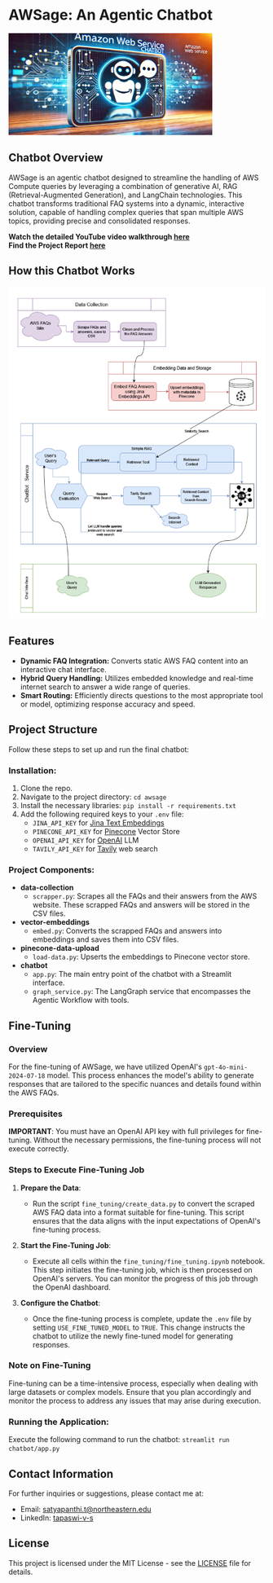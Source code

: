 # AWSage: An Agentic Chatbot
<a href="https://youtu.be/95gRG43AcXg">
    <img src="thumbnail.jpg" alt="Alternative Text" width="400" height="200"/>
</a>

## Chatbot Overview
AWSage is an agentic chatbot designed to streamline the handling of AWS Compute queries by leveraging a combination of generative AI, RAG (Retrieval-Augmented Generation), and LangChain technologies. This chatbot transforms traditional FAQ systems into a dynamic, interactive solution, capable of handling complex queries that span multiple AWS topics, providing precise and consolidated responses.

**Watch the detailed YouTube video walkthrough [here](https://youtu.be/95gRG43AcXg)**<br>
**Find the Project Report [here](report.pdf)**

## How this Chatbot Works
![Chatbot Architecture](chatbot_architecture.png "chatbot_architecture")

## Features
- **Dynamic FAQ Integration:** Converts static AWS FAQ content into an interactive chat interface.
- **Hybrid Query Handling:** Utilizes embedded knowledge and real-time internet search to answer a wide range of queries.
- **Smart Routing:** Efficiently directs questions to the most appropriate tool or model, optimizing response accuracy and speed.

## Project Structure
Follow these steps to set up and run the final chatbot:

### Installation:
1. Clone the repo.
2. Navigate to the project directory: `cd awsage`
3. Install the necessary libraries: `pip install -r requirements.txt`
4. Add the following required keys to your `.env` file:
    - `JINA_API_KEY` for [Jina Text Embeddings](https://jina.ai/embeddings/)
    - `PINECONE_API_KEY` for [Pinecone](https://www.pinecone.io/) Vector Store
    - `OPENAI_API_KEY` for [OpenAI](https://platform.openai.com/) LLM
    - `TAVILY_API_KEY` for [Tavily](https://app.tavily.com/sign-in) web search

### Project Components:
- **data-collection**
    - `scrapper.py`: Scrapes all the FAQs and their answers from the AWS website. These scrapped FAQs and answers will be stored in the CSV files.
- **vector-embeddings**
    - `embed.py`: Converts the scrapped FAQs and answers into embeddings and saves them into CSV files.
- **pinecone-data-upload**
    - `load-data.py`: Upserts the embeddings to Pinecone vector store.
- **chatbot**
    - `app.py`: The main entry point of the chatbot with a Streamlit interface.
    - `graph_service.py`: The LangGraph service that encompasses the Agentic Workflow with tools.

## Fine-Tuning

### Overview
For the fine-tuning of AWSage, we have utilized OpenAI's `gpt-4o-mini-2024-07-18` model. This process enhances the model's ability to generate responses that are tailored to the specific nuances and details found within the AWS FAQs.

### Prerequisites
**IMPORTANT**: You must have an OpenAI API key with full privileges for fine-tuning. Without the necessary permissions, the fine-tuning process will not execute correctly.

### Steps to Execute Fine-Tuning Job
1. **Prepare the Data**:
    - Run the script `fine_tuning/create_data.py` to convert the scraped AWS FAQ data into a format suitable for fine-tuning. This script ensures that the data aligns with the input expectations of OpenAI's fine-tuning process.

2. **Start the Fine-Tuning Job**:
    - Execute all cells within the `fine_tuning/fine_tuning.ipynb` notebook. This step initiates the fine-tuning job, which is then processed on OpenAI's servers. You can monitor the progress of this job through the OpenAI dashboard.

3. **Configure the Chatbot**:
    - Once the fine-tuning process is complete, update the `.env` file by setting `USE_FINE_TUNED_MODEL` to `TRUE`. This change instructs the chatbot to utilize the newly fine-tuned model for generating responses.

### Note on Fine-Tuning
Fine-tuning can be a time-intensive process, especially when dealing with large datasets or complex models. Ensure that you plan accordingly and monitor the process to address any issues that may arise during execution.

### Running the Application:
Execute the following command to run the chatbot: `streamlit run chatbot/app.py`

## Contact Information
For further inquiries or suggestions, please contact me at:
- Email: [satyapanthi.t@northeastern.edu](mailto:satyapanthi.t@northeastern.edu)
- LinkedIn: [tapaswi-v-s](https://www.linkedin.com/in/tapaswi-v-s/)

## License
This project is licensed under the MIT License - see the [LICENSE](LICENSE) file for details.